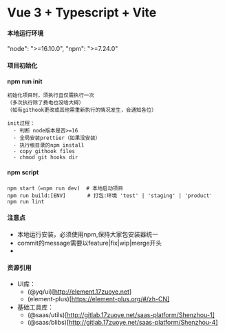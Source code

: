 # Vue 3 + Typescript + Vite

#### 本地运行环境
"node": ">=16.10.0",
"npm": ">=7.24.0"

#### 项目初始化
**npm run init**
```angular2html
初始化项目时，须执行且仅需执行一次
（多次执行除了费电也没啥大碍）
（如有githook更改或其他需重新执行的情况发生，会通知各位）

init过程：
  · 判断 node版本是否>=16
  · 全局安装prettier（如果没安装）
  · 执行根目录的npm install
  · copy githook files
  · chmod git hooks dir
```

#### npm script
```shell
npm start（=npm run dev)  # 本地启动项目
npm run build:[ENV]       # 打包:环境 'test' | 'staging' | 'product'
npm run lint
```

#### 注意点
- 本地运行安装，必须使用npm,保持大家包安装器统一
- commit的message需要以feature|fix|wip|merge开头
- 

#### 资源引用
- UI库：
  - (@yq/ui)[http://element.17zuoye.net]
  - (element-plus)[https://element-plus.org/#/zh-CN]
- 基础工具库：
  - (@saas/utils)[http://gitlab.17zuoye.net/saas-platform/Shenzhou-1]
  - (@saas/blibs)[http://gitlab.17zuoye.net/saas-platform/Shenzhou-4]
